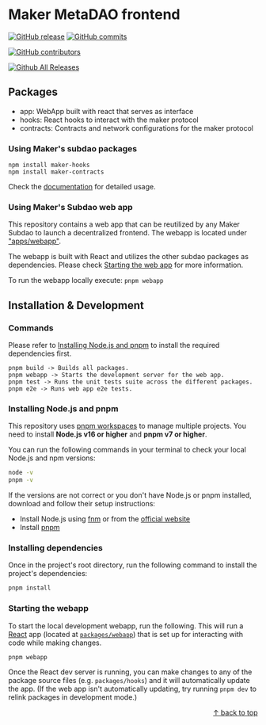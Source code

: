 # Maker MetaDAO frontend

[![GitHub release](https://img.shields.io/github/release/makerdao-dux/metadao-frontend.svg)](https://GitHub.com/makerdao-dux/metadao-frontend/releases/)
[![GitHub commits](https://img.shields.io/github/commits-since/makerdao-dux/metadao-frontend/latest.svg)](https://GitHub.com/makerdao-dux/metadao-frontend/commit/)

[![GitHub contributors](https://img.shields.io/github/contributors/makerdao-dux/metadao-frontend.svg?style=flat)](https://github.com/makerdao-dux/metadao-frontend/graphs/contributors)

[![Github All Releases](https://img.shields.io/github/downloads/makerdao-dux/metadao-frontend/total.svg)](https://GitHub.com/makerdao-dux/metadao-frontend/releases/)

## Packages

- app: WebApp built with react that serves as interface
- hooks: React hooks to interact with the maker protocol
- contracts: Contracts and network configurations for the maker protocol

### Using Maker's subdao packages

```
npm install maker-hooks
npm install maker-contracts
```

Check the [documentation]() for detailed usage.

### Using Maker's Subdao web app

This repository contains a web app that can be reutilized by any Maker Subdao to launch a decentralized frontend. The webapp is located under ["apps/webapp"](./apps/webapp).

The webapp is built with React and utilizes the other subdao packages as dependencies. Please check [Starting the web app](#starting-the-webapp) for more information.

To run the webapp locally execute:
`pnpm webapp`

## Installation & Development

### Commands

Please refer to [Installing Node.js and pnpm](#installing-nodejs-and-pnpm) to install the required dependencies first.

```
pnpm build -> Builds all packages.
pnpm webapp -> Starts the development server for the web app.
pnpm test -> Runs the unit tests suite across the different packages.
pnpm e2e -> Runs web app e2e tests.
```

### Installing Node.js and pnpm

This repository uses [pnpm workspaces](https://pnpm.io/workspaces) to manage multiple projects. You need to install **Node.js v16 or higher** and **pnpm v7 or higher**.

You can run the following commands in your terminal to check your local Node.js and npm versions:

```bash
node -v
pnpm -v
```

If the versions are not correct or you don't have Node.js or pnpm installed, download and follow their setup instructions:

- Install Node.js using [fnm](https://github.com/Schniz/fnm) or from the [official website](https://nodejs.org)
- Install [pnpm](https://pnpm.io/installation)

### Installing dependencies

Once in the project's root directory, run the following command to install the project's dependencies:

```bash
pnpm install
```

### Starting the webapp

To start the local development webapp, run the following. This will run a [React](https://reactjs.org/) app (located at [`packages/webapp`](./packages/webapp)) that is set up for interacting with code while making changes.

```bash
pnpm webapp
```

Once the React dev server is running, you can make changes to any of the package source files (e.g. `packages/hooks`) and it will automatically update the app. (If the web app isn't automatically updating, try running `pnpm dev` to relink packages in development mode.)

<div align="right">
  <a href="#basic-guide">&uarr; back to top</a></b>
</div>
